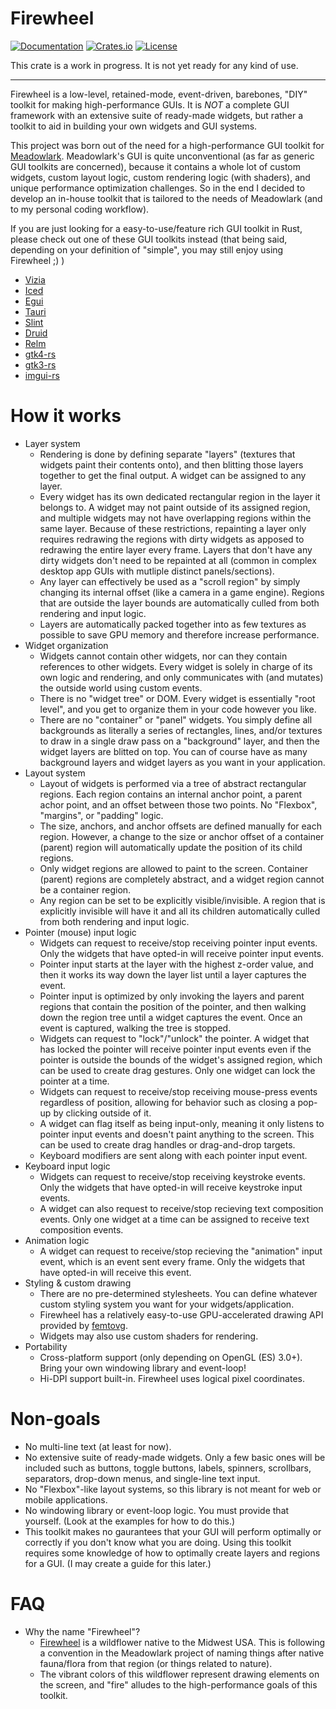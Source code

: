 # Firewheel
[![Documentation](https://docs.rs/firewheel/badge.svg)][documentation]
[![Crates.io](https://img.shields.io/crates/v/firewheel.svg)](https://crates.io/crates/firewheel)
[![License](https://img.shields.io/crates/l/firewheel.svg)](https://github.com/MeadowlarkDAW/firewheel/blob/main/LICENSE)

This crate is a work in progress. It is not yet ready for any kind of use.

---

Firewheel is a low-level, retained-mode, event-driven, barebones, "DIY" toolkit for making high-performance GUIs. It is *NOT* a complete GUI framework with an extensive suite of ready-made widgets, but rather a toolkit to aid in building your own widgets and GUI systems.

This project was born out of the need for a high-performance GUI toolkit for [Meadowlark](https://github.com/MeadowlarkDAW/Meadowlark). Meadowlark's GUI is quite unconventional (as far as generic GUI toolkits are concerned), because it contains a whole lot of custom widgets, custom layout logic, custom rendering logic (with shaders), and unique performance optimization challenges. So in the end I decided to develop an in-house toolkit that is tailored to the needs of Meadowlark (and to my personal coding workflow).

If you are just looking for a easy-to-use/feature rich GUI toolkit in Rust, please check out one of these GUI toolkits instead (that being said, depending on your definition of "simple", you may still enjoy using Firewheel ;) )
* [Vizia](https://github.com/vizia/vizia)
* [Iced](https://github.com/iced-rs/iced)
* [Egui](https://github.com/emilk/egui)
* [Tauri](https://github.com/tauri-apps/tauri)
* [Slint](https://github.com/slint-ui/slint)
* [Druid](https://github.com/linebender/druid)
* [Relm](https://github.com/antoyo/relm)
* [gtk4-rs](https://github.com/gtk-rs/gtk4-rs)
* [gtk3-rs](https://github.com/gtk-rs/gtk3-rs)
* [imgui-rs](https://github.com/imgui-rs/imgui-rs)

# How it works

* Layer system
    * Rendering is done by defining separate "layers" (textures that widgets paint their contents onto), and then blitting those layers together to get the final output. A widget can be assigned to any layer.
    * Every widget has its own dedicated rectangular region in the layer it belongs to. A widget may not paint outside of its assigned region, and multiple widgets may not have overlapping regions within the same layer. Because of these restrictions, repainting a layer only requires redrawing the regions with dirty widgets as apposed to redrawing the entire layer every frame. Layers that don't have any dirty widgets don't need to be repainted at all (common in complex desktop app GUIs with mutliple distinct panels/sections).
    * Any layer can effectively be used as a "scroll region" by simply changing its internal offset (like a camera in a game engine). Regions that are outside the layer bounds are automatically culled from both rendering and input logic.
    * Layers are automatically packed together into as few textures as possible to save GPU memory and therefore increase performance.
* Widget organization
    * Widgets cannot contain other widgets, nor can they contain references to other widgets. Every widget is solely in charge of its own logic and rendering, and only communicates with (and mutates) the outside world using custom events.
    * There is no "widget tree" or DOM. Every widget is essentially "root level", and you get to organize them in your code however you like.
    * There are no "container" or "panel" widgets. You simply define all backgrounds as literally a series of rectangles, lines, and/or textures to draw in a single draw pass on a "background" layer, and then the widget layers are blitted on top. You can of course have as many background layers and widget layers as you want in your application.
* Layout system
    * Layout of widgets is performed via a tree of abstract rectangular regions. Each region contains an internal anchor point, a parent achor point, and an offset between those two points. No "Flexbox", "margins", or "padding" logic.
    * The size, anchors, and anchor offsets are defined manually for each region. However, a change to the size or anchor offset of a container (parent) region will automatically update the position of its child regions.
    * Only widget regions are allowed to paint to the screen. Container (parent) regions are completely abstract, and a widget region cannot be a container region.
    * Any region can be set to be explicitly visible/invisible. A region that is explicitly invisible will have it and all its children automatically culled from both rendering and input logic.
* Pointer (mouse) input logic
    * Widgets can request to receive/stop receiving pointer input events. Only the widgets that have opted-in will receive pointer input events.
    * Pointer input starts at the layer with the highest z-order value, and then it works its way down the layer list until a layer captures the event.
    * Pointer input is optimized by only invoking the layers and parent regions that contain the position of the pointer, and then walking down the region tree until a widget captures the event. Once an event is captured, walking the tree is stopped.
    * Widgets can request to "lock"/"unlock" the pointer. A widget that has locked the pointer will receive pointer input events even if the pointer is outside the bounds of the widget's assigned region, which can be used to create drag gestures. Only one widget can lock the pointer at a time.
    * Widgets can request to receive/stop receiving mouse-press events regardless of position, allowing for behavior such as closing a pop-up by clicking outside of it.
    * A widget can flag itself as being input-only, meaning it only listens to pointer input events and doesn't paint anything to the screen. This can be used to create drag handles or drag-and-drop targets.
    * Keyboard modifiers are sent along with each pointer input event.
* Keyboard input logic
    * Widgets can request to receive/stop receiving keystroke events. Only the widgets that have opted-in will receive keystroke input events.
    * A widget can also request to receive/stop recieving text composition events. Only one widget at a time can be assigned to receive text composition events.
* Animation logic
    * A widget can request to receive/stop recieving the "animation" input event, which is an event sent every frame. Only the widgets that have opted-in will receive this event.
* Styling & custom drawing
    * There are no pre-determined stylesheets. You can define whatever custom styling system you want for your widgets/application.
    * Firewheel has a relatively easy-to-use GPU-accelerated drawing API provided by [femtovg](https://github.com/femtovg/femtovg).
    * Widgets may also use custom shaders for rendering.
* Portability
    * Cross-platform support (only depending on OpenGL (ES) 3.0+). Bring your own windowing library and event-loop!
    * Hi-DPI support built-in. Firewheel uses logical pixel coordinates.

# Non-goals
* No multi-line text (at least for now).
* No extensive suite of ready-made widgets. Only a few basic ones will be included such as buttons, toggle buttons, labels, spinners, scrollbars, separators, drop-down menus, and single-line text input.
* No "Flexbox"-like layout systems, so this library is not meant for web or mobile applications.
* No windowing library or event-loop logic. You must provide that yourself. (Look at the examples for how to do this.)
* This toolkit makes no gaurantees that your GUI will perform optimally or correctly if you don't know what you are doing. Using this toolkit requires some knowledge of how to optimally create layers and regions for a GUI. (I may create a guide for this later.)

# FAQ

* Why the name "Firewheel"?
    * [Firewheel](https://en.wikipedia.org/wiki/Gaillardia_pulchella) is a wildflower native to the Midwest USA. This is following a convention in the Meadowlark project of naming things after native fauna/flora from that region (or things related to nature).
    * The vibrant colors of this wildflower represent drawing elements on the screen, and "fire" alludes to the high-performance goals of this toolkit.

[documentation]: https://docs.rs/firewheel/
